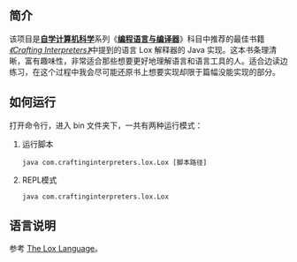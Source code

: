 ## 简介

该项目是[**自学计算机科学**](https://github.com/keithnull/TeachYourselfCS-CN/blob/master/TeachYourselfCS-CN.md)系列《[**编程语言与编译器**](https://github.com/keithnull/TeachYourselfCS-CN/blob/master/TeachYourselfCS-CN.md#编程语言与编译器)》科目中推荐的最佳书籍[*《Crafting Interpreters》*](https://craftinginterpreters.com/)中提到的语言 Lox 解释器的 Java 实现。这本书条理清晰，富有趣味性，非常适合那些想要更好地理解语言和语言工具的人。适合边读边练习，在这个过程中我会尽可能还原书上想要实现却限于篇幅没能实现的部分。

## 如何运行

打开命令行，进入 bin 文件夹下，一共有两种运行模式：

1. 运行脚本

   ``````
   java com.craftinginterpreters.lox.Lox [脚本路径]
   ``````

2. REPL模式

   ``````
   java com.craftinginterpreters.lox.Lox
   ``````

## 语言说明
参考 [The Lox Language](https://craftinginterpreters.com/the-lox-language.html)。